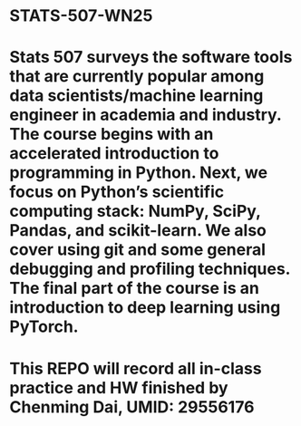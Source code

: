 # STATS-507-WN25
# Stats 507 surveys the software tools that are currently popular among data scientists/machine learning engineer in academia and industry. The course begins with an accelerated introduction to programming in Python. Next, we focus on Python’s scientific computing stack: NumPy, SciPy, Pandas, and scikit-learn. We also cover using git and some general debugging and profiling techniques. The final part of the course is an introduction to deep learning using PyTorch.
# This REPO will record all in-class practice and HW finished by Chenming Dai, UMID: 29556176
